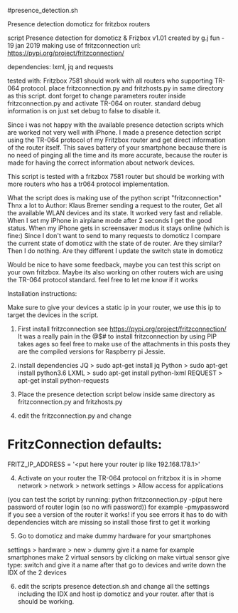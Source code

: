 #presence_detection.sh

Presence detection domoticz for fritzbox routers

script Presence detection for domoticz  & Frizbox v1.01
created by g.j fun - 19 jan 2019
making use of  fritzconnection  url: https://pypi.org/project/fritzconnection/

dependencies: lxml, jq and requests

tested with: Fritzbox 7581  should work with all routers who supporting TR-064 protocol.
place fritzconnection.py and fritzhosts.py in same directory as this script. 
dont forget to change parameters router inside fritzconnection.py and activate TR-064 on router. 
standard debug information is on just set debug to  false to disable it. 

Since i was not happy with the available presence detection scripts which are worked not very well with iPhone. I made a presence detection script using the TR-064 protocol of my Fritzbox router and get direct information of the router itself.
This saves battery of your smartphone because there is no need of pinging all the time and its more accurate, because the router is made for having the correct information about network devices.

This script is tested with a fritzbox 7581 router but should be working with more routers who has a tr064 protocol implementation. 

What the script does is making use of the python script "fritzconnection" Thnx a lot to Author: Klaus Bremer
sending a request to the router, Get all the available WLAN devices and its state. It worked very fast and reliable. When I set my iPhone in airplane mode after 2 seconds I get the good status. When my iPhone gets in screensaver modus it stays online (which is fine:) 
Since I don't want to send to many requests to domoticz I compare the current state of domoticz with the state of de router. Are they similar? Then I do nothing. Are they different I update the switch state in domoticz

Would be nice to have some feedback, maybe you can test this script on your own fritzbox. Maybe its also working on other routers wich are using the TR-064 protocol standard. feel free to let me know if it works

Installation instructions:

Make sure to give your devices a static ip in your router, we use this ip to target the devices in the script. 

1. First install fritzconnection see https://pypi.org/project/fritzconnection/
It was a really pain in the @$# to install fritzconnection by using PIP takes ages so feel free to make use of the attachments in this posts they are the compiled versions for Raspberry pi Jessie. 

2. install dependencies 
JQ > sudo apt-get install jq
Python > sudo apt-get install python3.6
LXML > sudo apt-get install python-lxml
REQUEST > apt-get install python-requests

2. Place the presence detection script below inside same directory as fritzconnection.py and fritzhosts.py 

3. edit the fritzconnection.py and change 
# FritzConnection defaults:
FRITZ_IP_ADDRESS = '<put here your router ip like 192.168.178.1>'

4. Activate on your router the TR-064 protocol on fritzbox it is in >home network > network > network settings > Allow access for applications 

(you can test the script by running: python fritzconnection.py -p(put here password of router login (so no wifi password)) for example -pmypassword if you see a version of the router it works! if you see errors it has to do with dependencies witch are missing so install those first to get it working

5. Go to domoticz and make dummy hardware for your smartphones 

settings > hardware > new > dummy give it a name for example smartphones
make 2 virtual sensors by clicking on make virtual sensor
give type: switch and give it a name
after that go to devices
and write down the IDX of the 2 devices

6. edit the scripts presence detection.sh and change all the settings including the IDX and host ip domoticz and your router.
after that is should be working.
